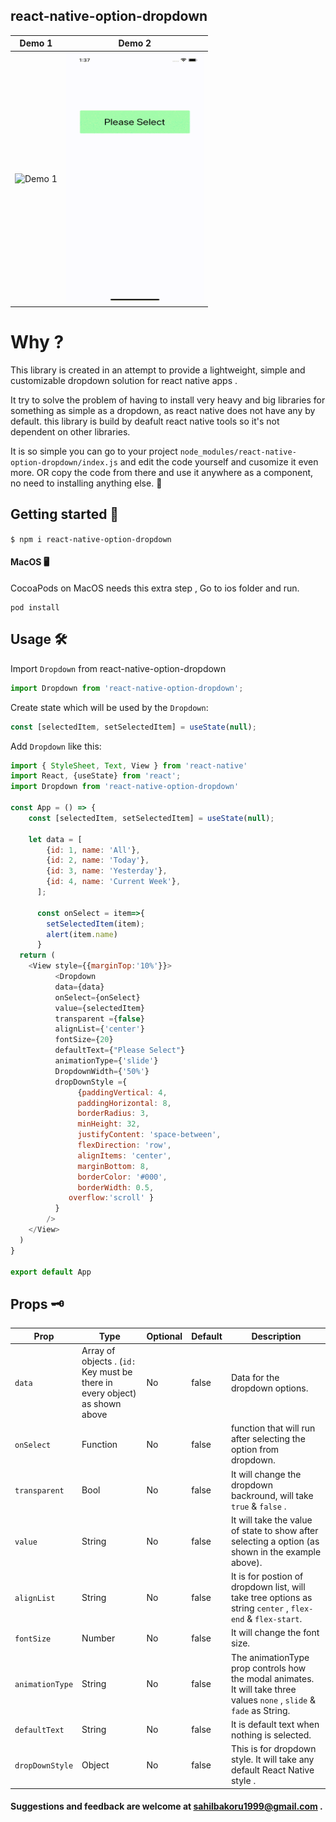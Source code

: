 
##  react-native-option-dropdown


Demo 1          |  Demo 2
:-------------------------:|:-------------------------:
<img src="https://user-images.githubusercontent.com/68190549/256564524-3cbe7c49-cffa-475f-b33b-7c4a9b730afb.gif?raw=true" width = "220" height = "400" alt="Demo 1"/> |  <img src="https://raw.githubusercontent.com/sahilbakoru/nodeTest/main/ezgif-3-ad8cd0e495.gif?raw=true" width = "220" height = "400" alt="Demo 1"/>


# Why ?
This library is created in an attempt to provide a  lightweight, simple and customizable dropdown solution for react native apps . 


It try to solve the problem of having to install very heavy and big  libraries for something as simple as a dropdown, as react native does not have any by default. this library is build by deafult react native tools so it's not dependent on other libraries.



 It is so simple you can go to your project `node_modules/react-native-option-dropdown/index.js` and edit the code yourself and cusomize it even more. OR copy the code from there and use it anywhere as a component, no need to installing anything else. 🎉

## Getting started  🤖



`$ npm i react-native-option-dropdown`

#### MacOS  🖥
CocoaPods on MacOS needs this extra step , Go to ios folder and run.

```
pod install
```



## Usage 🛠

Import `Dropdown` from react-native-option-dropdown

```javascript
import Dropdown from 'react-native-option-dropdown';
```

Create state which will be used by the `Dropdown`:

```javascript
const [selectedItem, setSelectedItem] = useState(null);
```

Add `Dropdown` like this:

```javascript
import { StyleSheet, Text, View } from 'react-native'
import React, {useState} from 'react';
import Dropdown from 'react-native-option-dropdown'

const App = () => {
    const [selectedItem, setSelectedItem] = useState(null);

    let data = [
        {id: 1, name: 'All'},
        {id: 2, name: 'Today'},
        {id: 3, name: 'Yesterday'},
        {id: 4, name: 'Current Week'},
      ];

      const onSelect = item=>{
        setSelectedItem(item);
        alert(item.name)
      } 
  return (
    <View style={{marginTop:'10%'}}>
          <Dropdown
          data={data}
          onSelect={onSelect}
          value={selectedItem}
          transparent ={false}
          alignList={'center'}
          fontSize={20}
          defaultText={"Please Select"}
          animationType={'slide'}
          DropdownWidth={'50%'}
          dropDownStyle ={
               {paddingVertical: 4,
               paddingHorizontal: 8,
               borderRadius: 3,
               minHeight: 32,
               justifyContent: 'space-between',
               flexDirection: 'row',
               alignItems: 'center',
               marginBottom: 8,
               borderColor: '#000',
               borderWidth: 0.5,
             overflow:'scroll' }
          }
        />
    </View>
  )
}

export default App
```


## Props  🗝

Prop                | Type     | Optional | Default   | Description
------------------- | -------- | -------- | --------- | -----------
`data`          | Array of objects . (`id:` Key must be there in every object)   as shown above  | No      | false     | Data for the dropdown options.
`onSelect`          | Function     | No      | false     | function that will run after selecting the option from dropdown.
`transparent`          | Bool     | No      | false     |It  will change the dropdown backround, will take `true` & `false` .
`value`          | String     | No      | false     | It will take the value of state to show after selecting a option (as shown in the example above).
`alignList`          | String     | No      | false     | It is for postion of dropdown list, will take tree options as string  `center` , `flex-end` & `flex-start`.
`fontSize`          | Number     | No      | false     | It will change the font size.
`animationType`          | String     | No      | false     | The animationType prop controls how the modal animates. It will take three values  `none` ,  `slide` & `fade`  as String.
`defaultText`          | String     | No      | false     | It is default text when nothing is selected.
`dropDownStyle`          | Object     | No      | false     | This  is for dropdown style. It will take any default  React Native style .

#### Suggestions and feedback are welcome at  sahilbakoru1999@gmail.com .




